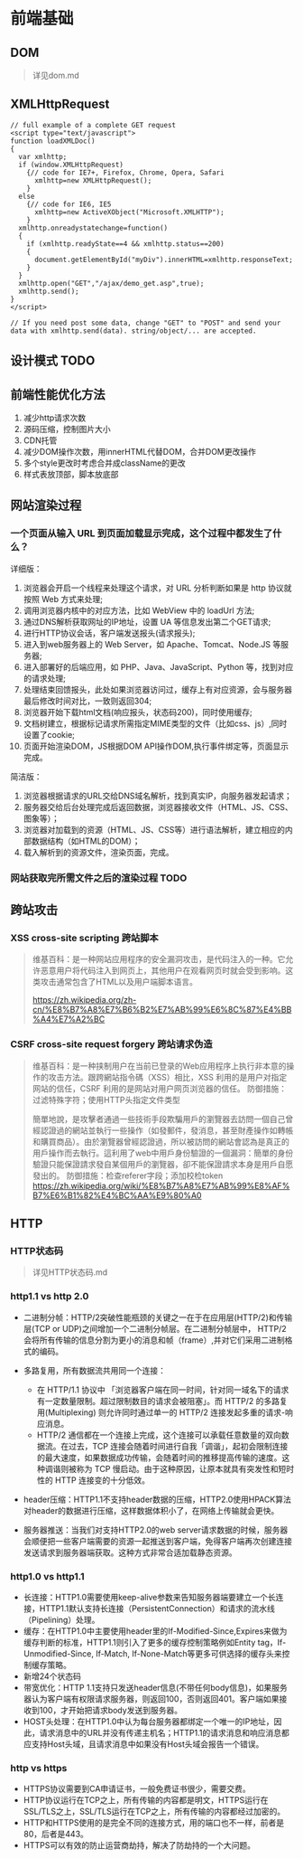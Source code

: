 # 前端基础

## DOM
> 详见dom.md

## XMLHttpRequest

````
// full example of a complete GET request
<script type="text/javascript">
function loadXMLDoc()
{
  var xmlhttp;
  if (window.XMLHttpRequest)
    {// code for IE7+, Firefox, Chrome, Opera, Safari
      xmlhttp=new XMLHttpRequest();
    }
  else
    {// code for IE6, IE5
      xmlhttp=new ActiveXObject("Microsoft.XMLHTTP");
    }
  xmlhttp.onreadystatechange=function()
  {
    if (xmlhttp.readyState==4 && xmlhttp.status==200)
    {
      document.getElementById("myDiv").innerHTML=xmlhttp.responseText;
    }
  }
  xmlhttp.open("GET","/ajax/demo_get.asp",true);
  xmlhttp.send();
}
</script>

// If you need post some data, change "GET" to "POST" and send your data with xmlhttp.send(data). string/object/... are accepted.
````
## 设计模式 TODO

## 前端性能优化方法
1. 减少http请求次数
2. 源码压缩，控制图片大小
3. CDN托管
4. 减少DOM操作次数，用innerHTML代替DOM，合并DOM更改操作
5. 多个style更改时考虑合并成className的更改
6. 样式表放顶部，脚本放底部


## 网站渲染过程

### 一个页面从输入 URL 到页面加载显示完成，这个过程中都发生了什么？

详细版：
  1. 浏览器会开启一个线程来处理这个请求，对 URL 分析判断如果是 http 协议就按照 Web 方式来处理;
  2. 调用浏览器内核中的对应方法，比如 WebView 中的 loadUrl 方法;
  3. 通过DNS解析获取网址的IP地址，设置 UA 等信息发出第二个GET请求;
  4. 进行HTTP协议会话，客户端发送报头(请求报头);
  5. 进入到web服务器上的 Web Server，如 Apache、Tomcat、Node.JS 等服务器;
  6. 进入部署好的后端应用，如 PHP、Java、JavaScript、Python 等，找到对应的请求处理;
  7. 处理结束回馈报头，此处如果浏览器访问过，缓存上有对应资源，会与服务器最后修改时间对比，一致则返回304;
  8. 浏览器开始下载html文档(响应报头，状态码200)，同时使用缓存;
  9. 文档树建立，根据标记请求所需指定MIME类型的文件（比如css、js）,同时设置了cookie;
  10. 页面开始渲染DOM，JS根据DOM API操作DOM,执行事件绑定等，页面显示完成。

简洁版：
  1. 浏览器根据请求的URL交给DNS域名解析，找到真实IP，向服务器发起请求；
  2. 服务器交给后台处理完成后返回数据，浏览器接收文件（HTML、JS、CSS、图象等）；
  3. 浏览器对加载到的资源（HTML、JS、CSS等）进行语法解析，建立相应的内部数据结构（如HTML的DOM）；
  4. 载入解析到的资源文件，渲染页面，完成。

### 网站获取完所需文件之后的渲染过程 TODO

## 跨站攻击

### XSS cross-site scripting 跨站脚本

> 维基百科：是一种网站应用程序的安全漏洞攻击，是代码注入的一种。它允许恶意用户将代码注入到网页上，其他用户在观看网页时就会受到影响。这类攻击通常包含了HTML以及用户端脚本语言。 
> 
> https://zh.wikipedia.org/zh-cn/%E8%B7%A8%E7%B6%B2%E7%AB%99%E6%8C%87%E4%BB%A4%E7%A2%BC

### CSRF cross-site request forgery 跨站请求伪造

> 维基百科：是一种挟制用户在当前已登录的Web应用程序上执行非本意的操作的攻击方法。跟跨網站指令碼（XSS）相比，XSS 利用的是用户对指定网站的信任，CSRF 利用的是网站对用户网页浏览器的信任。
> 防御措施：过滤特殊字符；使用HTTP头指定文件类型
> 
> 簡單地說，是攻擊者通過一些技術手段欺騙用戶的瀏覽器去訪問一個自己曾經認證過的網站並執行一些操作（如發郵件，發消息，甚至財產操作如轉帳和購買商品）。由於瀏覽器曾經認證過，所以被訪問的網站會認為是真正的用戶操作而去執行。這利用了web中用戶身份驗證的一個漏洞：簡單的身份驗證只能保證請求發自某個用戶的瀏覽器，卻不能保證請求本身是用戶自愿發出的。
> 防御措施：检查referer字段；添加校检token
> https://zh.wikipedia.org/wiki/%E8%B7%A8%E7%AB%99%E8%AF%B7%E6%B1%82%E4%BC%AA%E9%80%A0

## HTTP

### HTTP状态码
> 详见HTTP状态码.md

### http1.1 vs http 2.0

* 二进制分帧：HTTP/2突破性能瓶颈的关键之一在于在应用层(HTTP/2)和传输层(TCP or UDP)之间增加一个二进制分帧层。在二进制分帧层中， HTTP/2 会将所有传输的信息分割为更小的消息和帧（frame）,并对它们采用二进制格式的编码。

* 多路复用，所有数据流共用同一个连接：
  * 在 HTTP/1.1 协议中 「浏览器客户端在同一时间，针对同一域名下的请求有一定数量限制。超过限制数目的请求会被阻塞」。而 HTTP/2 的多路复用(Multiplexing) 则允许同时通过单一的 HTTP/2 连接发起多重的请求-响应消息。
  * HTTP/2 通信都在一个连接上完成，这个连接可以承载任意数量的双向数据流。在过去，TCP 连接会随着时间进行自我「调谐」，起初会限制连接的最大速度，如果数据成功传输，会随着时间的推移提高传输的速度。这种调谐则被称为 TCP 慢启动。由于这种原因，让原本就具有突发性和短时性的 HTTP 连接变的十分低效。

* header压缩：HTTP1.1不支持header数据的压缩，HTTP2.0使用HPACK算法对header的数据进行压缩，这样数据体积小了，在网络上传输就会更快。

* 服务器推送：当我们对支持HTTP2.0的web server请求数据的时候，服务器会顺便把一些客户端需要的资源一起推送到客户端，免得客户端再次创建连接发送请求到服务器端获取。这种方式非常合适加载静态资源。

### http1.0 vs http1.1

* 长连接：HTTP1.0需要使用keep-alive参数来告知服务器端要建立一个长连接，HTTP1.1默认支持长连接（PersistentConnection）和请求的流水线（Pipelining）处理。
* 缓存：在HTTP1.0中主要使用header里的If-Modified-Since,Expires来做为缓存判断的标准，HTTP1.1则引入了更多的缓存控制策略例如Entity tag，If-Unmodified-Since, If-Match, If-None-Match等更多可供选择的缓存头来控制缓存策略。
* 新增24个状态码
* 带宽优化：HTTP 1.1支持只发送header信息(不带任何body信息)，如果服务器认为客户端有权限请求服务器，则返回100，否则返回401。客户端如果接收到100，才开始把请求body发送到服务器。
* HOST头处理：在HTTP1.0中认为每台服务器都绑定一个唯一的IP地址，因此，请求消息中的URL并没有传递主机名；HTTP1.1的请求消息和响应消息都应支持Host头域，且请求消息中如果没有Host头域会报告一个错误。

### http vs https

* HTTPS协议需要到CA申请证书，一般免费证书很少，需要交费。
* HTTP协议运行在TCP之上，所有传输的内容都是明文，HTTPS运行在SSL/TLS之上，SSL/TLS运行在TCP之上，所有传输的内容都经过加密的。
* HTTP和HTTPS使用的是完全不同的连接方式，用的端口也不一样，前者是80，后者是443。
* HTTPS可以有效的防止运营商劫持，解决了防劫持的一个大问题。
